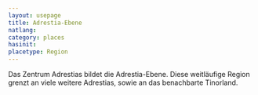 ```yaml
---
layout: usepage
title: Adrestia-Ebene
natlang:
category: places
hasinit:
placetype: Region
---
```


Das Zentrum Adrestias bildet die Adrestia-Ebene. Diese weitläufige Region grenzt an viele weitere Adrestias, sowie an
das benachbarte Tinorland.